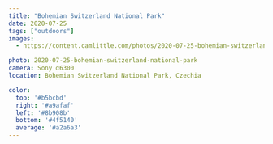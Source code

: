 ```yaml
---
title: "Bohemian Switzerland National Park"
date: 2020-07-25
tags: ["outdoors"]
images:
  - https://content.camlittle.com/photos/2020-07-25-bohemian-switzerland-national-park_1280.jpg

photo: 2020-07-25-bohemian-switzerland-national-park
camera: Sony α6300
location: Bohemian Switzerland National Park, Czechia

color:
  top: '#b5bcbd'
  right: '#a9afaf'
  left: '#8b908b'
  bottom: '#4f5140'
  average: '#a2a6a3'
---
```


